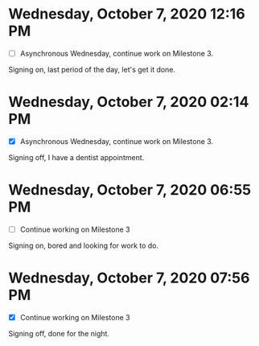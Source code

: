 # Wednesday, October  7, 2020 12:16 PM

- [ ] Asynchronous Wednesday, continue work on Milestone 3.

Signing on, last period of the day, let's get it done.

# Wednesday, October  7, 2020 02:14 PM

- [x] Asynchronous Wednesday, continue work on Milestone 3.

Signing off, I have a dentist appointment.

# Wednesday, October  7, 2020 06:55 PM

- [ ] Continue working on Milestone 3

Signing on, bored and looking for work to do.

# Wednesday, October  7, 2020 07:56 PM

- [x] Continue working on Milestone 3

Signing off, done for the night.

